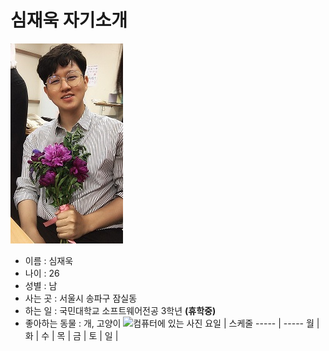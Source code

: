 # 심재욱 자기소개

![컴퓨터에 있는 사진](assets/profile2.jpg)

- 이름 : 심재욱  
- 나이 : 26  
- 성별 : 남  
- 사는 곳 : 서울시 송파구 잠실동  
- 하는 일 : 국민대학교 소프트웨어전공 3학년 **(휴학중)**  
- 좋아하는 동물 : 개, 고양이
![컴퓨터에 있는 사진](assets/dogCat.jpg)
요일 | 스케줄
----- | -----
월 | 
화 | 
수 | 
목 | 
금 |
토 |
일 |
